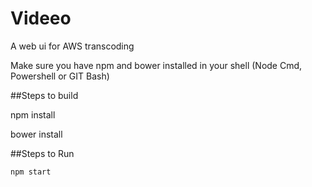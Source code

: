 # Videeo
A web ui for AWS transcoding

Make sure you have npm and bower installed in your shell (Node Cmd, Powershell or GIT Bash)

##Steps to build

  npm install
  
  bower install
  
##Steps to Run

 `npm start`
